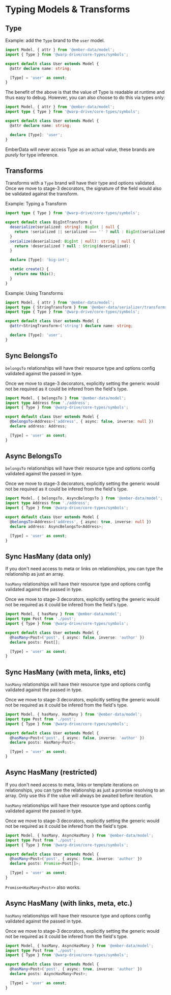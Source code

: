 # Typing Models & Transforms

## Type

Example: add the `Type` brand to the `user` model.

```ts
import Model, { attr } from '@ember-data/model';
import { Type } from '@warp-drive/core-types/symbols';

export default class User extends Model {
  @attr declare name: string;

  [Type] = 'user' as const;
}
```

The benefit of the above is that the value of Type is readable at runtime and thus easy to debug.
However, you can also choose to do this via types only:

```ts
import Model, { attr } from '@ember-data/model';
import type { Type } from '@warp-drive/core-types/symbols';

export default class User extends Model {
  @attr declare name: string;

  declare [Type]: 'user';
}
```

EmberData will never access Type as an actual value, these brands are *purely* for type inference.

## Transforms

Transforms with a `Type` brand will have their type and options validated. Once we move to stage-3 decorators, the signature of the field would also be validated against the transform.

Example: Typing a Transform

```ts
import type { Type } from '@warp-drive/core-types/symbols';

export default class BigIntTransform {
  deserialize(serialized: string): BigInt | null {
    return !serialized || serialized === '' ? null : BigInt(serialized + 'n');
  }
  serialize(deserialized: BigInt | null): string | null {
    return !deserialized ? null : String(deserialized);
  }

  declare [Type]: 'big-int';

  static create() {
    return new this();
  }
}
```

Example: Using Transforms

```ts
import Model, { attr } from '@ember-data/model';
import type { StringTransform } from '@ember-data/serializer/transforms';
import type { Type } from '@warp-drive/core-types/symbols';

export default class User extends Model {
  @attr<StringTransform>('string') declare name: string;

  declare [Type]: 'user';
}
```

## Sync BelongsTo

`belongsTo` relationships will have their resource type and options config validated against the passed in type.

Once we move to stage-3 decorators, explicitly setting the generic would not be required as it could be infered from the field's type.

```ts
import Model, { belongsTo } from '@ember-data/model';
import type Address from './address';
import { Type } from '@warp-drive/core-types/symbols';

export default class User extends Model {
  @belongsTo<Address>('address', { async: false, inverse: null })
  declare address: Address;

  [Type] = 'user' as const;
}
```

## Async BelongsTo

`belongsTo` relationships will have their resource type and options config validated against the passed in type.

Once we move to stage-3 decorators, explicitly setting the generic would not be required as it could be infered from the field's type.

```ts
import Model, { belongsTo, AsyncBelongsTo } from '@ember-data/model';
import type Address from './address';
import { Type } from '@warp-drive/core-types/symbols';

export default class User extends Model {
  @belongsTo<Address>('address', { async: true, inverse: null })
  declare address: AsyncBelongsTo<Address>;

  [Type] = 'user' as const;
}
```

## Sync HasMany (data only)

If you don't need access to meta or links on relationships, you can type the relationship as just an array.

`hasMany` relationships will have their resource type and options config validated against the passed in type.

Once we move to stage-3 decorators, explicitly setting the generic would not be required as it could be infered from the field's type.

```ts
import Model, { hasMany } from '@ember-data/model';
import type Post from './post';
import { Type } from '@warp-drive/core-types/symbols';

export default class User extends Model {
  @hasMany<Post>('post', { async: false, inverse: 'author' })
  declare posts: Post[];

  [Type] = 'user' as const;
}
```

## Sync HasMany (with meta, links, etc)

`hasMany` relationships will have their resource type and options config validated against the passed in type.

Once we move to stage-3 decorators, explicitly setting the generic would not be required as it could be infered from the field's type.

```ts
import Model, { hasMany, HasMany } from '@ember-data/model';
import type Post from './post';
import { Type } from '@warp-drive/core-types/symbols';

export default class User extends Model {
  @hasMany<Post>('post', { async: false, inverse: 'author' })
  declare posts: HasMany<Post>;

  [Type] = 'user' as const;
}
```

## Async HasMany (restricted)

If you don't need access to meta, links or template iterations on relationships, you can type the relationship as just a promise resolving to an array. Only use this if the value
will always be awaited before iteration.

`hasMany` relationships will have their resource type and options config validated against the passed in type.

Once we move to stage-3 decorators, explicitly setting the generic would not be required as it could be infered from the field's type.

```ts
import Model, { hasMany, AsyncHasMany } from '@ember-data/model';
import type Post from './post';
import { Type } from '@warp-drive/core-types/symbols';

export default class User extends Model {
  @hasMany<Post>('post', { async: true, inverse: 'author' })
  declare posts: Promise<Post[]>;

  [Type] = 'user' as const;
}
```

`Promise<HasMany<Post>>` also works.

## Async HasMany (with links, meta, etc.)

`hasMany` relationships will have their resource type and options config validated against the passed in type.

Once we move to stage-3 decorators, explicitly setting the generic would not be required as it could be infered from the field's type.

```ts
import Model, { hasMany, AsyncHasMany } from '@ember-data/model';
import type Post from './post';
import { Type } from '@warp-drive/core-types/symbols';

export default class User extends Model {
  @hasMany<Post>('post', { async: true, inverse: 'author' })
  declare posts: AsyncHasMany<Post>;

  [Type] = 'user' as const;
}
```
